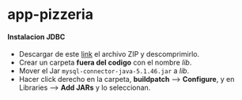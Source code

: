 # app-pizzeria

#### Instalacion JDBC
 - Descargar de este [link](https://dev.mysql.com/downloads/connector/j/5.1.html) el archivo ZIP y descomprimirlo.
 - Crear un carpeta **fuera del codigo** con el nombre *lib*.
 - Mover el Jar `mysql-connector-java-5.1.46.jar` a *lib*.
 - Hacer click derecho en la carpeta, **buildpatch** --> **Configure**, y en Libraries --> **Add JARs** y lo seleccionan.
